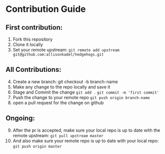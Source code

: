 # Contribution Guide

## First contribution:

1. Fork this repository
2. Clone it locally
3. Set your remote upstream: 
`git remote add upstream git@github.com:allisonkadel/hedgehogs.git`

## All Contributions:

4. Create a new branch:
git checkout -b branch-name
5. Make any change to the repo locally and save it
6. Stage and Commit the change
`git add .`
`git commit -m 'first commit'`
7. Push the change to your remote repo
`git push origin branch-name`
8. open a pull request for the change on github

## Ongoing:

9. After the pr is accepted, make sure your local repo is up to date with the remote upstream:
`git pull upstream master`
10. And also make sure your remote repo is up to date with your local repo:
`git push origin master`
